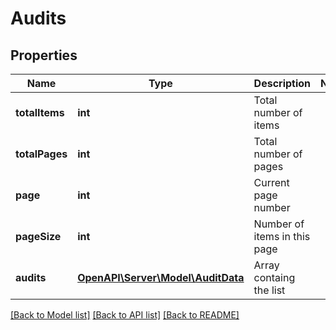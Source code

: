 # Audits

## Properties
Name | Type | Description | Notes
------------ | ------------- | ------------- | -------------
**totalItems** | **int** | Total number of items | 
**totalPages** | **int** | Total number of pages | 
**page** | **int** | Current page number | 
**pageSize** | **int** | Number of items in this page | 
**audits** | [**OpenAPI\Server\Model\AuditData**](AuditData.md) | Array containg the list | 

[[Back to Model list]](../README.md#documentation-for-models) [[Back to API list]](../README.md#documentation-for-api-endpoints) [[Back to README]](../README.md)


